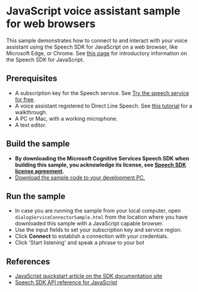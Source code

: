 # JavaScript voice assistant sample for web browsers  

This sample demonstrates how to connect to and interact with your voice assistant using the Speech SDK for JavaScript on a web browser, like Microsoft Edge, or Chrome.
See [this page](https://github.com/microsoft/cognitive-services-speech-sdk-js#readme) for introductory information on the Speech SDK for JavaScript.

## Prerequisites

* A subscription key for the Speech service. See [Try the speech service for free](https://docs.microsoft.com/azure/cognitive-services/speech-service/get-started).
* A voice assistant registered to Direct Line Speech. See [this tutorial](https://docs.microsoft.com/en-us/azure/cognitive-services/speech-service/tutorial-voice-enable-your-bot-speech-sdk) for a walkthrough.
* A PC or Mac, with a working microphone.
* A text editor.

## Build the sample

* **By downloading the Microsoft Cognitive Services Speech SDK when building this sample, you acknowledge its license, see [Speech SDK license agreement](https://docs.microsoft.com/azure/cognitive-services/speech-service/license).**
* [Download the sample code to your development PC.](/README.md#get-the-samples)

## Run the sample

* In case you are running the sample from your local computer, open `dialogServiceConnectorSample.html` from the location where you have downloaded this sample with a JavaScript capable browser.
* Use the input fields to set your subscription key and service region.
* Click **Connect** to establish a connection with your credentials.
* Click 'Start listening' and speak a phrase to your bot

## References

* [JavaScript quickstart article on the SDK documentation site](https://docs.microsoft.com/azure/cognitive-services/speech-service/quickstart-js-browser)
* [Speech SDK API reference for JavaScript](https://aka.ms/csspeech/javascriptref)
